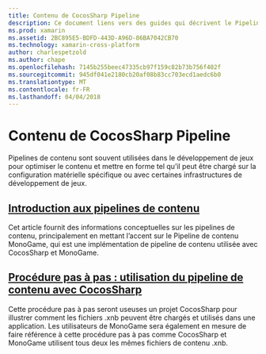 ```yaml
---
title: Contenu de CocosSharp Pipeline
description: Ce document liens vers des guides qui décrivent le Pipeline de contenu CocosSharp.
ms.prod: xamarin
ms.assetid: 2BC895E5-BDFD-443D-A96D-86BA7042CB70
ms.technology: xamarin-cross-platform
author: charlespetzold
ms.author: chape
ms.openlocfilehash: 7145b255beec47335cb97f159c82b73b756f402f
ms.sourcegitcommit: 945df041e2180cb20af08b83cc703ecd1aedc6b0
ms.translationtype: MT
ms.contentlocale: fr-FR
ms.lasthandoff: 04/04/2018
---
```

# <a name="cocossharp-content-pipeline"></a>Contenu de CocosSharp Pipeline

Pipelines de contenu sont souvent utilisées dans le développement de jeux pour optimiser le contenu et mettre en forme tel qu’il peut être chargé sur la configuration matérielle spécifique ou avec certaines infrastructures de développement de jeux.

##  <a name="introduction-to-content-pipelinesgraphics-gamescocossharpcontent-pipelineintroductionmd"></a>[Introduction aux pipelines de contenu](~/graphics-games/cocossharp/content-pipeline/introduction.md)

Cet article fournit des informations conceptuelles sur les pipelines de contenu, principalement en mettant l’accent sur le Pipeline de contenu MonoGame, qui est une implémentation de pipeline de contenu utilisée avec CocosSharp et MonoGame.

##  <a name="walkthrough--using-the-content-pipeline-with-cocossharpgraphics-gamescocossharpcontent-pipelinewalkthroughmd"></a>[Procédure pas à pas : utilisation du pipeline de contenu avec CocosSharp](~/graphics-games/cocossharp/content-pipeline/walkthrough.md)

Cette procédure pas à pas seront useuses un projet CocosSharp pour illustrer comment les fichiers .xnb peuvent être chargés et utilisés dans une application.  Les utilisateurs de MonoGame sera également en mesure de faire référence à cette procédure pas à pas comme CocosSharp et MonoGame utilisent tous deux les mêmes fichiers de contenu .xnb.  
